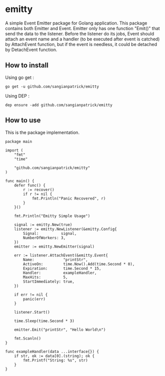 # emitty

A simple Event Emitter package for Golang application. This package contains both Emitter and Event.
Emitter only has one function "Emit()" that send the data to the listener. Before the listener do its jobs, Event should attach an event name and a handler (to be executed after event is catched) by AttachEvent function, but if the event is needless, it could be detached by DetachEvent function.

## How to install

Using go get :

```go get -u github.com/sangianpatrick/emitty```

Using DEP :

```dep ensure -add github.com/sangianpatrick/emitty```

## How to use

This is the package implementation.

```
package main

import (
	"fmt"
	"time"

	"github.com/sangianpatrick/emitty"
)

func main() {
	defer func() {
		r := recover()
		if r != nil {
			fmt.Println("Panic Recovered", r)
		}
	}()

	fmt.Println("Emitty Simple Usage")

	signal := emitty.New(true)
	listener := emitty.NewListener(&emitty.Config{
		Signal:          signal,
		NumberOfWorkers: 3,
	})
	emitter := emitty.NewEmitter(signal)

	err := listener.AttachEvent(&emitty.Event{
		Name:             "printStr",
		ActiveOn:         time.Now().Add(time.Second * 0),
		Expiration:       time.Second * 15,
		Handler:          exampleHandler,
		MaxHits:          5,
		StartImmediately: true,
	})

	if err != nil {
		panic(err)
	}

	listener.Start()

	time.Sleep(time.Second * 3)

	emitter.Emit("printStr", "Hello World\n")

	fmt.Scanln()
}

func exampleHandler(data ...interface{}) {
	if str, ok := data[0].(string); ok {
		fmt.Printf("String: %s", str)
	}
}
```
